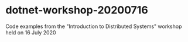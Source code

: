 # dotnet-workshop-20200716
Code examples from the "Introduction to Distributed Systems" workshop held on 16 July 2020
